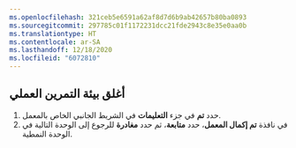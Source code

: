 ```yaml
---
ms.openlocfilehash: 321ceb5e6591a62af8d7d6b9ab42657b80ba0893
ms.sourcegitcommit: 297785c01f1172231dcc21fde2943c8e35e0aa0b
ms.translationtype: HT
ms.contentlocale: ar-SA
ms.lasthandoff: 12/18/2020
ms.locfileid: "6072810"
---
```

## <a name="close-the-lab-environment"></a>أغلق بيئة التمرين العملي 

1. حدد **تم** في جزء **التعليمات** في الشريط الجانبي الخاص بالمعمل.
1. في نافذة **تم إكمال المعمل**، حدد **متابعة**، ثم حدد **‏‫مغادرة‬** للرجوع إلى الوحدة التالية في الوحدة النمطية.
